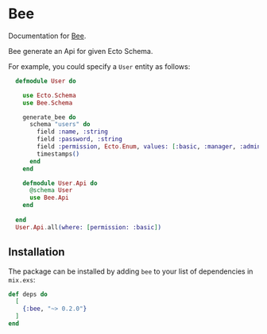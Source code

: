 # Bee

Documentation for [Bee](https://hexdocs.pm/bee/Bee.html).

Bee generate an Api for given Ecto Schema.

For example, you could specify a `User` entity as follows:

```elixir
  defmodule User do

    use Ecto.Schema
    use Bee.Schema

    generate_bee do
      schema "users" do
        field :name, :string
        field :password, :string
        field :permission, Ecto.Enum, values: [:basic, :manager, :admin], default: :basic
        timestamps()
      end
    end

    defmodule User.Api do
      @schema User
      use Bee.Api
    end
    
  end
  User.Api.all(where: [permission: :basic])
```

## Installation

The package can be installed by adding `bee` to your list of dependencies in `mix.exs`:

```elixir
def deps do
  [
    {:bee, "~> 0.2.0"}
  ]
end
```